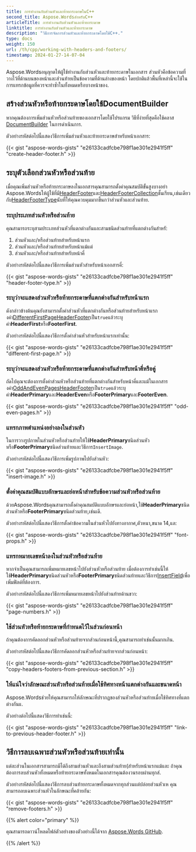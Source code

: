 ```yaml
---
title: การทำงานกับส่วนหัวและท้ายกระดาษในC++
second_title: Aspose.WordsสำหรับC++
articleTitle: การทำงานกับส่วนหัวและท้ายกระดาษ
linktitle: การทำงานกับส่วนหัวและท้ายกระดาษ
description: "วิธีการจัดการส่วนหัวและท้ายกระดาษโดยใช้C++."
type: docs
weight: 150
url: /th/cpp/working-with-headers-and-footers/
timestamp: 2024-01-27-14-07-04
---
```


Aspose.Wordsอนุญาตให้ผู้ใช้ทำงานกับส่วนหัวและท้ายกระดาษในเอกสาร ส่วนหัวคือข้อความที่วางไว้ที่ด้านบนของหน้าและส่วนท้ายเป็นข้อความที่ด้านล่างของหน้า โดยปกติแล้วพื้นที่เหล่านี้จะใช้ในการแทรกข้อมูลที่ควรจะทำซ้ำในทั้งหมดหรือบางหน้าของ.

## สร้างส่วนหัวหรือท้ายกระดาษโดยใช้DocumentBuilder

หากคุณต้องการเพิ่มส่วนหัวหรือส่วนท้ายของเอกสารโดยใช้โปรแกรม วิธีที่ง่ายที่สุดคือใช้คลาส [DocumentBuilder](https://reference.aspose.com/words/cpp/aspose.words/documentbuilder/) ในการดำเนินการ.

ตัวอย่างรหัสต่อไปนี้แสดงวิธีการเพิ่มส่วนหัวและท้ายกระดาษสำหรับหน้าเอกสาร:

{{< gist "aspose-words-gists" "e26133cadfcbe798f1ae301e2941f5ff" "create-header-footer.h" >}}

## ระบุตัวเลือกส่วนหัวหรือส่วนท้าย

เมื่อคุณเพิ่มส่วนหัวหรือท้ายกระดาษลงในเอกสารคุณสามารถตั้งค่าคุณสมบัติขั้นสูงบางอย่า Aspose.Wordsให้ผู้ใช้ที่มี[HeaderFooter](https://reference.aspose.com/words/cpp/aspose.words/headerfooter/)และ[HeaderFooterCollection](https://reference.aspose.com/words/cpp/aspose.words/headerfootercollection/)ชั้นเรียน,เช่นเดียวกับ[HeaderFooterType](https://reference.aspose.com/words/cpp/aspose.words/headerfootertype/)นับที่ให้คุณควบคุมมากขึ้นกว่าส่วนหัวและส่วนท้าย.

### ระบุประเภทส่วนหัวหรือส่วนท้าย

คุณสามารถระบุสามประเภทส่วนหัวที่แตกต่างกันและสามชนิดส่วนท้ายที่แตกต่างกันสำหรั:

1. ส่วนหัวและ/หรือส่วนท้ายสำหรับหน้าแรก
2. ส่วนหัวและ/หรือส่วนท้ายสำหรับหน้าแม้แต่
3. ส่วนหัวและ/หรือส่วนท้ายสำหรับหน้าคี่

ตัวอย่างรหัสต่อไปนี้แสดงวิธีการเพิ่มส่วนหัวสำหรับหน้าเอกสารคี่:

{{< gist "aspose-words-gists" "e26133cadfcbe798f1ae301e2941f5ff" "header-footer-type.h" >}}

### ระบุว่าจะแสดงส่วนหัวหรือท้ายกระดาษที่แตกต่างกันสำหรับหน้าแรก

ดังกล่าวข้างต้นคุณยังสามารถตั้งค่าส่วนหัวที่แตกต่างกันหรือส่วนท้ายสำหรับหน้าแรก งค่า[DifferentFirstPageHeaderFooter](https://reference.aspose.com/words/cpp/aspose.words/pagesetup/get_differentfirstpageheaderfooter/)เป็น`true`แล้วระบุค่า**HeaderFirst**หรือ**FooterFirst**.

ตัวอย่างรหัสต่อไปนี้แสดงวิธีการตั้งค่าส่วนหัวสำหรับหน้าแรกเท่านั้น:

{{< gist "aspose-words-gists" "e26133cadfcbe798f1ae301e2941f5ff" "different-first-page.h" >}}

### ระบุว่าจะแสดงส่วนหัวหรือท้ายกระดาษที่แตกต่างกันสำหรับหน้าคี่หรือคู่

 ถัดไปคุณจะต้องการตั้งค่าส่วนหัวหรือส่วนท้ายที่แตกต่างกันสำหรับหน้าคี่และแม้ในเอกสาร งค่า[OddAndEvenPagesHeaderFooter](https://reference.aspose.com/words/cpp/aspose.words/pagesetup/get_oddandevenpagesheaderfooter/)เป็น`true`แล้วระบุค่า**HeaderPrimary**และ**HeaderEven**หรือ**FooterPrimary**และ**FooterEven**.

{{< gist "aspose-words-gists" "e26133cadfcbe798f1ae301e2941f5ff" "odd-even-pages.h" >}}

### แทรกภาพตำแหน่งอย่างลงในส่วนหัว

ในการวางรูปภาพในส่วนหัวหรือส่วนท้ายให้ใช้**HeaderPrimary**ชนิดส่วนหัวหรือ**FooterPrimary**ชนิดส่วนท้ายและวิธีการ`InsertImage`.

ตัวอย่างรหัสต่อไปนี้แสดงวิธีการเพิ่มรูปภาพไปยังส่วนหัว:

{{< gist "aspose-words-gists" "e26133cadfcbe798f1ae301e2941f5ff" "insert-image.h" >}}

### ตั้งค่าคุณสมบัติแบบอักษรและย่อหน้าสำหรับข้อความส่วนหัวหรือส่วนท้าย

ด้วยAspose.Wordsคุณสามารถตั้งค่าคุณสมบัติแบบอักษรและย่อหน้า,ใช้**HeaderPrimary**ชนิดส่วนหัวหรือ**FooterPrimary**ชนิดส่วนท้าย,เช่นเดี.

ตัวอย่างรหัสต่อไปนี้แสดงวิธีการตั้งค่าข้อความในส่วนหัวไปยังทางอากาศ,ตัวหนา,ขนาด 14,แล:

{{< gist "aspose-words-gists" "e26133cadfcbe798f1ae301e2941f5ff" "font-props.h" >}}

### แทรกหมายเลขหน้าลงในส่วนหัวหรือส่วนท้าย

หากจำเป็นคุณสามารถเพิ่มหมายเลขหน้าไปยังส่วนหัวหรือส่วนท้าย เมื่อต้องการทำเช่นนี้ให้ใช้**HeaderPrimary**ชนิดส่วนหัวหรือ**FooterPrimary**ชนิดส่วนท้ายและวิธีการ[InsertField](https://reference.aspose.com/words/cpp/aspose.words/documentbuilder/insertfield/)เพื่อเพิ่มฟิลด์ที่ต้องการ.

ตัวอย่างรหัสต่อไปนี้แสดงวิธีการเพิ่มหมายเลขหน้าไปยังส่วนท้ายด้านขวา:

{{< gist "aspose-words-gists" "e26133cadfcbe798f1ae301e2941f5ff" "page-numbers.h" >}}

### ใช้ส่วนหัวหรือท้ายกระดาษที่กำหนดไว้ในส่วนก่อนหน้า

ถ้าคุณต้องการคัดลอกส่วนหัวหรือส่วนท้ายจากส่วนก่อนหน้านี้,คุณสามารถทำเช่นนั้นมากเกิน.

ตัวอย่างรหัสต่อไปนี้แสดงวิธีการคัดลอกส่วนหัวหรือส่วนท้ายจากส่วนก่อนหน้า:

{{< gist "aspose-words-gists" "e26133cadfcbe798f1ae301e2941f5ff" "copy-headers-footers-from-previous-section.h" >}}

### ให้แน่ใจว่าลักษณะส่วนหัวหรือส่วนท้ายเมื่อใช้ทิศทางหน้าแตกต่างกันและขนาดหน้า

Aspose.Wordsช่วยให้คุณสามารถให้ลักษณะที่ปรากฏของส่วนหัวหรือส่วนท้ายเมื่อใช้ทิศทางที่แตกต่างกันแ.

ตัวอย่างต่อไปนี้แสดงวิธีการทำเช่นนี้:

{{< gist "aspose-words-gists" "e26133cadfcbe798f1ae301e2941f5ff" "link-to-previous-header-footer.h" >}}

## วิธีการลบเฉพาะส่วนหัวหรือส่วนท้ายเท่านั้น

แต่ละส่วนในเอกสารสามารถมีได้ถึงสามส่วนหัวและถึงสามส่วนท้าย(สำหรับหน้าแรกแม้และ ถ้าคุณต้องการลบส่วนหัวทั้งหมดหรือท้ายกระดาษทั้งหมดในเอกสารคุณต้องวนรอบผ่านทุกส่.

ตัวอย่างรหัสต่อไปนี้แสดงวิธีการลบส่วนท้ายกระดาษทั้งหมดจากทุกส่วนแต่ปล่อยส่วนหัวเห คุณสามารถลบเฉพาะส่วนหัวในลักษณะที่คล้ายกัน:

{{< gist "aspose-words-gists" "e26133cadfcbe798f1ae301e2941f5ff" "remove-footers.h" >}}

{{% alert color="primary" %}}

คุณสามารถดาวน์โหลดไฟล์ตัวอย่างของตัวอย่างนี้ได้จาก [Aspose.Words GitHub](https://github.com/aspose-words/Aspose.Words-for-C/tree/master/Examples).

{{% /alert %}}
